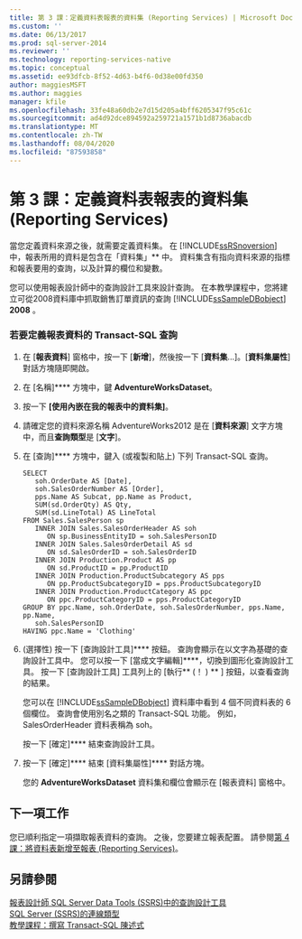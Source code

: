 ```yaml
---
title: 第 3 課：定義資料表報表的資料集 (Reporting Services) | Microsoft Docs
ms.custom: ''
ms.date: 06/13/2017
ms.prod: sql-server-2014
ms.reviewer: ''
ms.technology: reporting-services-native
ms.topic: conceptual
ms.assetid: ee93dfcb-8f52-4d63-b4f6-0d38e00fd350
author: maggiesMSFT
ms.author: maggies
manager: kfile
ms.openlocfilehash: 33fe48a60db2e7d15d205a4bff6205347f95c61c
ms.sourcegitcommit: ad4d92dce894592a259721a1571b1d8736abacdb
ms.translationtype: MT
ms.contentlocale: zh-TW
ms.lasthandoff: 08/04/2020
ms.locfileid: "87593858"
---
```

# <a name="lesson-3-defining-a-dataset-for-the-table-report-reporting-services"></a>第 3 課：定義資料表報表的資料集 (Reporting Services)
  當您定義資料來源之後，就需要定義資料集。 在 [!INCLUDE[ssRSnoversion](../includes/ssrsnoversion-md.md)] 中，報表所用的資料是包含在「資料集」** 中。 資料集含有指向資料來源的指標和報表要用的查詢，以及計算的欄位和變數。  
  
 您可以使用報表設計師中的查詢設計工具來設計查詢。 在本教學課程中，您將建立可從2008資料庫中抓取銷售訂單資訊的查詢 [!INCLUDE[ssSampleDBobject](../includes/sssampledbobject-md.md)] **2008** 。  
  
### <a name="to-define-a-transact-sql-query-for-report-data"></a>若要定義報表資料的 Transact-SQL 查詢  
  
1.  在 [**報表資料**] 窗格中，按一下 [**新增**]，然後按一下 [**資料集**...]。[**資料集屬性**] 對話方塊隨即開啟。  
  
2.  在 [名稱]**** 方塊中，鍵 **AdventureWorksDataset**。  
  
3.  按一下 **[使用內嵌在我的報表中的資料集]**。  
  
4.  請確定您的資料來源名稱 AdventureWorks2012 是在 [**資料來源**] 文字方塊中，而且**查詢類型**是 [**文字**]。  
  
5.  在 [查詢]**** 方塊中，鍵入 (或複製和貼上) 下列 Transact-SQL 查詢。  
  
    ```  
    SELECT   
       soh.OrderDate AS [Date],   
       soh.SalesOrderNumber AS [Order],   
       pps.Name AS Subcat, pp.Name as Product,    
       SUM(sd.OrderQty) AS Qty,  
       SUM(sd.LineTotal) AS LineTotal  
    FROM Sales.SalesPerson sp   
       INNER JOIN Sales.SalesOrderHeader AS soh   
          ON sp.BusinessEntityID = soh.SalesPersonID  
       INNER JOIN Sales.SalesOrderDetail AS sd   
          ON sd.SalesOrderID = soh.SalesOrderID  
       INNER JOIN Production.Product AS pp   
          ON sd.ProductID = pp.ProductID  
       INNER JOIN Production.ProductSubcategory AS pps   
          ON pp.ProductSubcategoryID = pps.ProductSubcategoryID  
       INNER JOIN Production.ProductCategory AS ppc   
          ON ppc.ProductCategoryID = pps.ProductCategoryID  
    GROUP BY ppc.Name, soh.OrderDate, soh.SalesOrderNumber, pps.Name, pp.Name,   
       soh.SalesPersonID  
    HAVING ppc.Name = 'Clothing'  
    ```  
  
6.  (選擇性) 按一下 [查詢設計工具]**** 按鈕。 查詢會顯示在以文字為基礎的查詢設計工具中。 您可以按一下 [當成文字編輯]****，切換到圖形化查詢設計工具。 按一下 [查詢設計工具] 工具列上的 [執行** (！ ) ** ] 按鈕，以查看查詢的結果。  
  
     您可以在 [!INCLUDE[ssSampleDBobject](../includes/sssampledbobject-md.md)] 資料庫中看到 4 個不同資料表的 6 個欄位。 查詢會使用別名之類的 Transact-SQL 功能。 例如，SalesOrderHeader 資料表稱為 soh。  
  
     按一下 [確定]**** 結束查詢設計工具。  
  
7.  按一下 [確定]**** 結束 [資料集屬性]**** 對話方塊。  
  
     您的 **AdventureWorksDataset** 資料集和欄位會顯示在 [報表資料] 窗格中。  
  
## <a name="next-task"></a>下一項工作  
 您已順利指定一項擷取報表資料的查詢。 之後，您要建立報表配置。 請參閱[第 4 課：將資料表新增至報表 &#40;Reporting Services&#41;](lesson-4-adding-a-table-to-the-report-reporting-services.md)。  
  
## <a name="see-also"></a>另請參閱  
 [報表設計師 SQL Server Data Tools &#40;SSRS&#41;中的查詢設計工具](report-data/query-design-tools-ssrs.md)   
 [SQL Server &#40;SSRS&#41;的連線類型](report-data/sql-server-connection-type-ssrs.md)   
 [教學課程：撰寫 Transact-SQL 陳述式](../t-sql/tutorial-writing-transact-sql-statements.md)  
  
  

